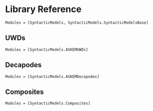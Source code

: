 # Library Reference

```@autodocs
Modules = [SyntacticModels, SyntacticModels.SyntacticModelsBase]
```

## UWDs

```@autodocs
Modules = [SyntacticModels.ASKEMUWDs]
```

## Decapodes

```@autodocs
Modules = [SyntacticModels.ASKEMDecapodes]
```

## Composites

```@autodocs
Modules = [SyntacticModels.Composites]
```